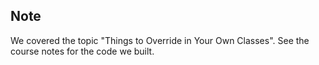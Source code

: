 ## Note

We covered the topic "Things to Override in Your Own Classes".  See the
course notes for the code we built.
